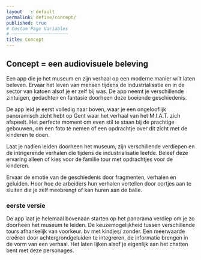 ```yaml
---
layout   : default
permalink: define/concept/
published: true
# Custom Page Variables
# ─────────────────────
title: Concept
---
```

## Concept = een audiovisuele beleving
Een app die je het museum en zijn verhaal op een moderne manier wilt laten beleven. Ervaar het leven van mensen tijdens de industrialisatie en in de sector van katoen alsof je er zelf bij was. De app neemt je verschillende zintuigen, gedachten en fantasie doorheen deze boeiende geschiedenis.

De app leid je eerst volledig naar boven, waar je een ongelooflijk panoramisch zicht hebt op Gent waar het verhaal van het M.I.A.T. zich afspeelt. Het perfecte moment om even stil te staan bij de prachtige gebouwen, om een foto te nemen of een opdrachtje over dit zicht met de kinderen te doen.

Laat je nadien leiden doorheen het museum, zijn verschillende verdiepen en de intrigerende verhalen die tijdens de industrialisatie leefde.
Beleef deze ervaring alleen of kies voor de familie tour met opdrachtjes voor de kinderen.

Ervaar de emotie van de geschiedenis door fragmenten, verhalen en geluiden. Hoor hoe de arbeiders hun verhalen vertellen door oortjes aan te sluiten die je zelf meebrengt of kan huren aan de balie.

### eerste versie

De app laat je helemaal bovenaan starten op het panorama verdiep om je zo doorheen het museum te leiden. 
De keuzemogelijkheid tussen verschillende tours afhankelijk van voorkeur. bv met kindjes/ zonder.
Een meerwaarde creëren door achtergrondgeluiden te integreren, de informatie brengen in de vorm van een verhaal. Het laten lijken alsof je eigenlijk aan het chatten bent met deze personages.